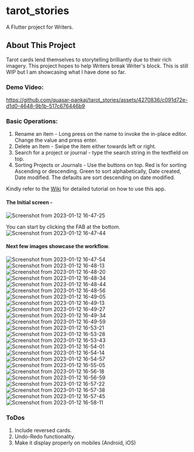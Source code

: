 # tarot_stories

A Flutter project for Writers.

## About This Project

Tarot cards lend themselves to storytelling brilliantly due to their rich imagery. This project hopes to help Writers break Writer's block. This is still WIP but I am showcasing what I have done so far. 

### Demo Video:

https://github.com/quasar-pankaj/tarot_stories/assets/4270836/c091d72e-d1d0-4648-9b1b-517c676446b9

### Basic Operations:

1. Rename an item - Long press on the name to invoke the in-place editor. Change the value and press enter.
2. Delete an Item - Swipe the item either towards left or right.
3. Search for a project or journal - type the search string in the textfield on top.
4. Sorting Projects or Journals - Use the buttons on top. Red is for sorting Ascending or descending. Green to sort alphabetically, Date created, Date modified. The defaults are sort descending on date modified.

Kindly refer to the [Wiki](https://github.com/quasar-pankaj/tarot_stories/wiki) for detailed tutorial on how to use this app.

#### The Initial screen - 
![Screenshot from 2023-01-12 16-47-25](https://user-images.githubusercontent.com/4270836/212056299-38f0c6a8-523d-461b-b332-5f3757c931b7.png)

You can start by clicking the FAB at the bottom.
![Screenshot from 2023-01-12 16-47-44](https://user-images.githubusercontent.com/4270836/212056530-6f85bf44-48af-4856-8409-81ea81ca1063.png)

#### Next few images showcase the workflow.

![Screenshot from 2023-01-12 16-47-54](https://user-images.githubusercontent.com/4270836/212057997-cd72ed19-849c-4257-9e72-17f63b13d1e5.png)
![Screenshot from 2023-01-12 16-48-13](https://user-images.githubusercontent.com/4270836/212057994-7c2f5aaf-ee0a-47f5-a54d-e4c886ee44d7.png)
![Screenshot from 2023-01-12 16-48-20](https://user-images.githubusercontent.com/4270836/212057992-15e8ed72-c6d9-43b7-b618-54784b1fc0e6.png)
![Screenshot from 2023-01-12 16-48-34](https://user-images.githubusercontent.com/4270836/212057987-0d7cf87b-0559-4dde-af42-ace9cfe0ead5.png)
![Screenshot from 2023-01-12 16-48-44](https://user-images.githubusercontent.com/4270836/212057984-97606284-3597-4786-a39a-cdb0061d7d3e.png)
![Screenshot from 2023-01-12 16-48-56](https://user-images.githubusercontent.com/4270836/212057982-90caa484-6460-4343-91c8-1ce6a82d1b44.png)
![Screenshot from 2023-01-12 16-49-05](https://user-images.githubusercontent.com/4270836/212057979-ee80ef14-abe3-43af-8e81-305fa949916e.png)
![Screenshot from 2023-01-12 16-49-13](https://user-images.githubusercontent.com/4270836/212057976-b46e43fc-773e-459e-9080-bb42dad636a3.png)
![Screenshot from 2023-01-12 16-49-27](https://user-images.githubusercontent.com/4270836/212057971-fede6aa5-dd65-4ed8-8250-fcfc3b8e81c2.png)
![Screenshot from 2023-01-12 16-49-34](https://user-images.githubusercontent.com/4270836/212057968-b80b02b9-2b5a-40c6-aaa4-1d41d9be9330.png)
![Screenshot from 2023-01-12 16-49-59](https://user-images.githubusercontent.com/4270836/212057963-9ef058ae-29ad-4110-ab07-40b443549440.png)
![Screenshot from 2023-01-12 16-53-21](https://user-images.githubusercontent.com/4270836/212057962-3798bb94-c9d9-459f-a3bb-95d4df2c5b6c.png)
![Screenshot from 2023-01-12 16-53-28](https://user-images.githubusercontent.com/4270836/212057960-0b56af4d-a144-4dfa-838a-95e270f1ccea.png)
![Screenshot from 2023-01-12 16-53-43](https://user-images.githubusercontent.com/4270836/212057957-f04438a0-a088-4911-9325-1b6a3e9a3217.png)
![Screenshot from 2023-01-12 16-54-01](https://user-images.githubusercontent.com/4270836/212057954-142e28d7-5b26-44ec-aff9-7c3269ef713c.png)
![Screenshot from 2023-01-12 16-54-14](https://user-images.githubusercontent.com/4270836/212057951-da1c8dcd-252c-4cbf-b8f9-1f6b12a90ef6.png)
![Screenshot from 2023-01-12 16-54-57](https://user-images.githubusercontent.com/4270836/212057949-3ac4ff01-d31b-40f2-9493-65125463eff9.png)
![Screenshot from 2023-01-12 16-55-05](https://user-images.githubusercontent.com/4270836/212057945-1ca45db2-b741-4452-895e-7e0ded71ddc7.png)
![Screenshot from 2023-01-12 16-56-18](https://user-images.githubusercontent.com/4270836/212057938-d535d42d-5443-4559-bfbc-0188914a5911.png)
![Screenshot from 2023-01-12 16-56-59](https://user-images.githubusercontent.com/4270836/212057933-6c80a32f-2cf0-4b49-88fd-fcd91275d02d.png)
![Screenshot from 2023-01-12 16-57-22](https://user-images.githubusercontent.com/4270836/212057930-3e84347e-6d42-433c-bb6c-abcdbedccf70.png)
![Screenshot from 2023-01-12 16-57-38](https://user-images.githubusercontent.com/4270836/212057929-fe4e4c83-54c9-400b-9245-ba495a242182.png)
![Screenshot from 2023-01-12 16-57-45](https://user-images.githubusercontent.com/4270836/212057926-1ebf6d72-2dae-4fd0-8574-2ebc80c6404c.png)
![Screenshot from 2023-01-12 16-58-11](https://user-images.githubusercontent.com/4270836/212057915-35a0b66b-f1fe-4036-a121-0a8e4a2d8ec1.png)


### ToDos
1. Include reversed cards.
2. Undo-Redo functionality.
3. Make it display properly on mobiles (Android, iOS)

